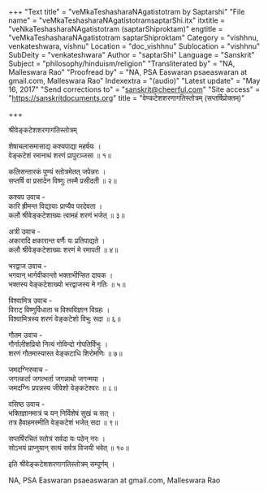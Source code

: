 +++
"Text title" = "veMkaTeshasharaNAgatistotram by Saptarshi"
"File name" = "veMkaTeshasharaNAgatistotramsaptarShi.itx"
itxtitle = "veNkaTeshasharaNAgatistotram (saptarShiproktam)"
engtitle = "veMkaTeshasharaNAgatistotram saptarShiproktam"
Category = "vishhnu, venkateshwara, vishnu"
Location = "doc_vishhnu"
Sublocation = "vishhnu"
SubDeity = "venkateshwara"
Author = "saptarShi"
Language = "Sanskrit"
Subject = "philosophy/hinduism/religion"
"Transliterated by" = "NA, Malleswara Rao"
"Proofread by" = "NA, PSA Easwaran psaeaswaran at gmail.com, Malleswara Rao"
Indexextra = "(audio)"
"Latest update" = "May 16, 2017"
"Send corrections to" = "sanskrit@cheerful.com"
"Site access" = "https://sanskritdocuments.org"
title = "वेण्कटेशशरणागतिस्तोत्रम् (सप्तर्षिप्रोक्तम्)"

+++
  
 श्रीवेङ्कटेशशरणागतिस्तोत्रम्   
  
शेषाचलासमासाद्य कश्यपाद्या महर्षयः ।  
वेङ्कटेशं रमानाथं शरणं प्रापुरञ्जसा ॥ १॥  
  
कलिसन्तारकं पुण्यं स्तोत्रमेतत् जपेन्नरः ।  
सप्तर्षि वा प्रसादेन विष्णुः तस्मै प्रसीदती ॥ २॥  
  
कश्यप उवाच -  
कारि ह्रीमन्त विद्यायाः प्राप्यैव परदेवता ।  
कलौ श्रीवेङ्कटेशाख्यः त्वामहं शरणं भजेत् ॥ ३॥  
  
अत्री उवाच -  
अकारादि क्षकारान्त वर्णैः यः प्रतिपाद्यते ।  
कलौ श्रीवेङ्कटेशाख्यः शरणं मे रमापती ॥ ४॥  
  
भरद्वाज उवाच -  
भगवान् भार्गवीकान्तो भक्ताभीप्सित दायक ।  
भक्तस्य वेङ्कटेशाख्यो भरद्वाजस्य मे गतिः ॥ ५॥  
  
विश्वामित्र उवाच -  
विराट् विष्णुर्विधाता च विश्वविज्ञान विग्रहः ।  
विश्वामित्रस्य शरणं वेङ्कटेशो विभुः सदा ॥ ६॥  
  
गौतम उवाच -  
गौर्गालीशप्रियो नित्यं गोविन्दो गोपतिर्विभुः ।  
शरणं गौतमास्यास्त वेङ्कटाधि शिरोमणिः ॥ ७॥  
  
जमदग्निरुवाच -  
जगत्कर्ता जगत्भर्ता जगन्नाथो जगन्मया ।  
जमदग्निः प्रपन्नस्य जीवेशो वेङ्कटेश्वरः ॥ ८॥  
  
वसिष्ठ उवाच -  
भक्तिज्ञानमात्रं च यन् निर्विशेषं सुखं च सत् ।  
तत्र हैवाहमस्मीति वेङ्कटेशं भजेत् सदा ॥ ९॥  
  
सप्तर्षिरचितं स्तोत्रं सर्वदा यः पठेन् नरः ।  
सोऽभयं प्राप्नुयान् सत्यं सर्वत्र विजयी भवेत् ॥ १०॥  
  
इति श्रीवेङ्कटेशशरणागतिस्तोत्रम् सम्पूर्णम् ।  
  
NA, PSA Easwaran psaeaswaran at gmail.com, Malleswara Rao  
  
